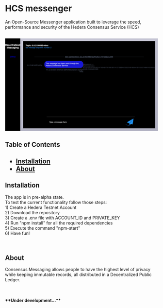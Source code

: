 <h1 id="title">HCS messenger</h1>


<p>An Open-Source Messenger application built to leverage the speed, performance and security of the Hedera Consensus Service (HCS)</p>

<h2>         </h2>
            <img src="/HCS-messenger.png" alt="web image screenshot" />


<h2>Table of Contents<h2>
  
* [Installation](#Installation)
* [About](#about)


<h2 id="installation">Installation</h2>


<p>The app is in pre-alpha state.</br>
To test the current functionality follow those steps:</br>
1) Create a Hedera Testnet Account</br>
2) Download the repository</br>
3) Create a .env file with ACCOUNT_ID and PRIVATE_KEY</br>
4) Run "npm install" for all the required dependencies</br>
5) Execute the command "npm-start"</br>
6) Have fun!  <p>

<p>&nbsp</p>


<h2 id="about">About</h2>


<p>Consensus Messaging allows people to have the highest level of privacy while keeping immutable records, all distributed in a Decentralized Public Ledger.<p>

<p>&nbsp</p>

<h4> **Under development...**</h4>
